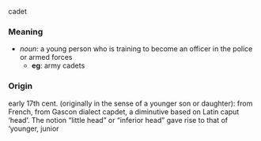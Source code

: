 cadet
### Meaning
+ _noun_: a young person who is training to become an officer in the police or armed forces
	+ __eg__: army cadets

### Origin

early 17th cent. (originally in the sense of a younger son or daughter): from French, from Gascon dialect capdet, a diminutive based on Latin caput ‘head’. The notion “little head” or “inferior head” gave rise to that of ‘younger, junior
